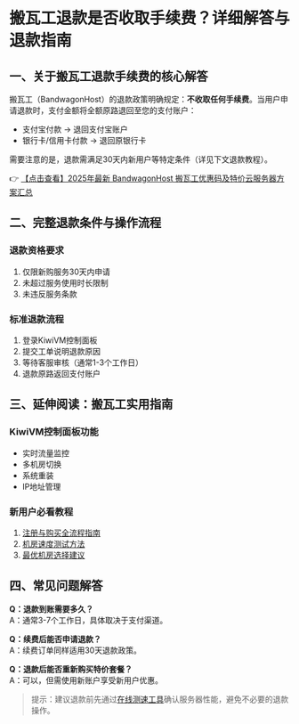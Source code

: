 # 搬瓦工退款是否收取手续费？详细解答与退款指南

## 一、关于搬瓦工退款手续费的核心解答

搬瓦工（BandwagonHost）的退款政策明确规定：**不收取任何手续费**。当用户申请退款时，支付金额将全额原路退回至您的支付账户：

- 支付宝付款 → 退回支付宝账户
- 银行卡/信用卡付款 → 退回原银行卡

需要注意的是，退款需满足30天内新用户等特定条件（详见下文退款教程）。

👉 [【点击查看】2025年最新 BandwagonHost 搬瓦工优惠码及特价云服务器方案汇总](https://bit.ly/banwagon)

## 二、完整退款条件与操作流程

### 退款资格要求
1. 仅限新购服务30天内申请
2. 未超过服务使用时长限制
3. 未违反服务条款

### 标准退款流程
1. 登录KiwiVM控制面板
2. 提交工单说明退款原因
3. 等待客服审核（通常1-3个工作日）
4. 退款原路返回支付账户

## 三、延伸阅读：搬瓦工实用指南

### KiwiVM控制面板功能
- 实时流量监控
- 多机房切换
- 系统重装
- IP地址管理

### 新用户必看教程
1. [注册与购买全流程指南]()
2. [机房速度测试方法]()
3. [最优机房选择建议]()

## 四、常见问题解答

**Q：退款到账需要多久？**  
A：通常3-7个工作日，具体取决于支付渠道。

**Q：续费后能否申请退款？**  
A：续费订单同样适用30天退款政策。

**Q：退款后能否重新购买特价套餐？**  
A：可以，但需使用新账户享受新用户优惠。

> 提示：建议退款前先通过[在线测速工具]()确认服务器性能，避免不必要的退款操作。